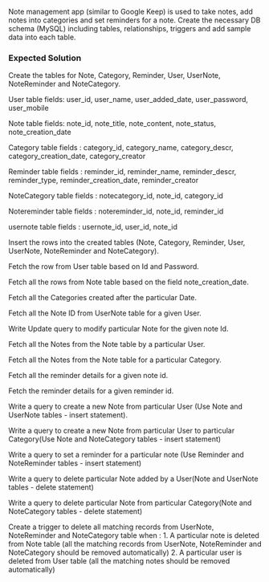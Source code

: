 Note management app (similar to Google Keep) is used to take notes, add notes into categories and set reminders for a note. Create the necessary DB schema (MySQL) including
tables, relationships, triggers and add sample data into each table.

### Expected Solution

Create the tables for Note, Category, Reminder, User, UserNote, NoteReminder and NoteCategory.

User table fields: user_id, user_name, user_added_date, user_password, user_mobile

Note table fields: note_id, note_title, note_content, note_status, note_creation_date

Category table fields : category_id, category_name, category_descr, category_creation_date, category_creator

Reminder table fields : reminder_id, reminder_name, reminder_descr, reminder_type, reminder_creation_date, reminder_creator

NoteCategory table fields : notecategory_id, note_id, category_id

Notereminder table fields : notereminder_id, note_id, reminder_id

usernote table fields : usernote_id, user_id, note_id


Insert the rows into the created tables (Note, Category, Reminder, User, UserNote, NoteReminder and NoteCategory).

Fetch the row from User table based on Id and Password.

Fetch all the rows from Note table based on the field note_creation_date.

Fetch all the Categories created after the particular Date.

Fetch all the Note ID from UserNote table for a given User.

Write Update query to modify particular Note for the given note Id.

Fetch all the Notes from the Note table by a particular User.

Fetch all the Notes from the Note table for a particular Category.

Fetch all the reminder details for a given note id.

Fetch the reminder details for a given reminder id.

Write a query to create a new Note from particular User (Use Note and UserNote tables - insert statement).

Write a query to create a new Note from particular User to particular Category(Use Note and NoteCategory tables - insert statement)

Write a query to set a reminder for a particular note (Use Reminder and NoteReminder tables - insert statement)

Write a query to delete particular Note added by a User(Note and UserNote tables - delete statement)

Write a query to delete particular Note from particular Category(Note and NoteCategory tables - delete statement)

Create a trigger to delete all matching records from UserNote, NoteReminder and NoteCategory table when :
	1. A particular note is deleted from Note table (all the matching records from UserNote, NoteReminder and NoteCategory should be removed automatically) 
	2. A particular user is deleted from User table (all the matching notes should be removed automatically)